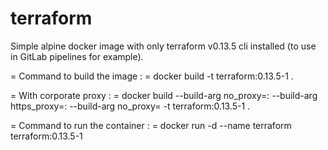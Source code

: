 # terraform

Simple alpine docker image with only terraform v0.13.5 cli installed (to use in GitLab pipelines for example).

= Command to build the image : =
docker build -t terraform:0.13.5-1 .

= With corporate proxy : =
docker build --build-arg no_proxy=<proxy>:<port> --build-arg https_proxy=<proxy>:<port> --build-arg no_proxy=<exlusion> -t terraform:0.13.5-1 .

= Command to run the container : =
docker run -d --name terraform terraform:0.13.5-1
